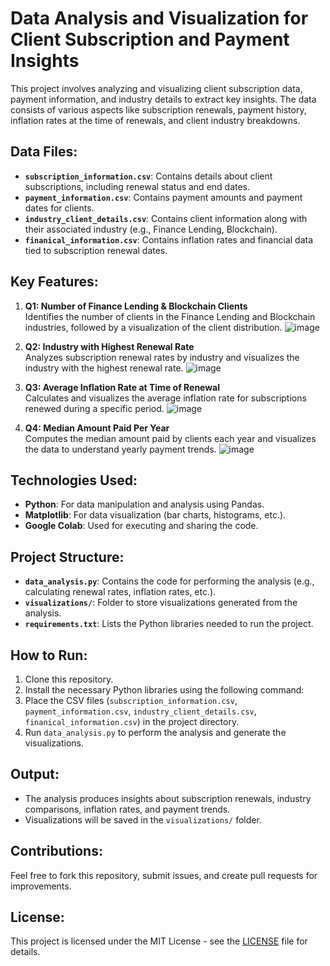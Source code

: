 # Data Analysis and Visualization for Client Subscription and Payment Insights

This project involves analyzing and visualizing client subscription data, payment information, and industry details to extract key insights. The data consists of various aspects like subscription renewals, payment history, inflation rates at the time of renewals, and client industry breakdowns.

## Data Files:
- **`subscription_information.csv`**: Contains details about client subscriptions, including renewal status and end dates.
- **`payment_information.csv`**: Contains payment amounts and payment dates for clients.
- **`industry_client_details.csv`**: Contains client information along with their associated industry (e.g., Finance Lending, Blockchain).
- **`finanical_information.csv`**: Contains inflation rates and financial data tied to subscription renewal dates.

## Key Features:
1. **Q1: Number of Finance Lending & Blockchain Clients**  
   Identifies the number of clients in the Finance Lending and Blockchain industries, followed by a visualization of the client distribution.
   ![image](https://github.com/user-attachments/assets/39f13bb1-131f-40cf-8ef0-d79206844df1)


3. **Q2: Industry with Highest Renewal Rate**  
   Analyzes subscription renewal rates by industry and visualizes the industry with the highest renewal rate.
   ![image](https://github.com/user-attachments/assets/e0ab1831-7979-4447-8558-63384fed4215)


5. **Q3: Average Inflation Rate at Time of Renewal**  
   Calculates and visualizes the average inflation rate for subscriptions renewed during a specific period.
   ![image](https://github.com/user-attachments/assets/b92bae77-af41-4b7d-86ca-0e5f14f7ddb2)

   

7. **Q4: Median Amount Paid Per Year**  
   Computes the median amount paid by clients each year and visualizes the data to understand yearly payment trends.
   ![image](https://github.com/user-attachments/assets/fdbdcea8-8580-42b7-8e21-4a6490a4ace5)


## Technologies Used:
- **Python**: For data manipulation and analysis using Pandas.
- **Matplotlib**: For data visualization (bar charts, histograms, etc.).
- **Google Colab**: Used for executing and sharing the code.

## Project Structure:
- **`data_analysis.py`**: Contains the code for performing the analysis (e.g., calculating renewal rates, inflation rates, etc.).
- **`visualizations/`**: Folder to store visualizations generated from the analysis.
- **`requirements.txt`**: Lists the Python libraries needed to run the project.

## How to Run:
1. Clone this repository.
2. Install the necessary Python libraries using the following command:
3. Place the CSV files (`subscription_information.csv`, `payment_information.csv`, `industry_client_details.csv`, `finanical_information.csv`) in the project directory.
4. Run `data_analysis.py` to perform the analysis and generate the visualizations.

## Output:
- The analysis produces insights about subscription renewals, industry comparisons, inflation rates, and payment trends.
- Visualizations will be saved in the `visualizations/` folder.

## Contributions:
Feel free to fork this repository, submit issues, and create pull requests for improvements.

## License:
This project is licensed under the MIT License - see the [LICENSE](LICENSE) file for details.
